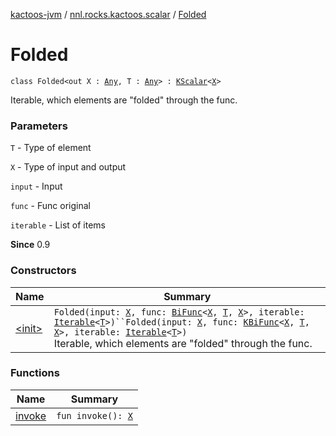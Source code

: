 [kactoos-jvm](../../index.md) / [nnl.rocks.kactoos.scalar](../index.md) / [Folded](./index.md)

# Folded

`class Folded<out X : `[`Any`](https://kotlinlang.org/api/latest/jvm/stdlib/kotlin/-any/index.html)`, T : `[`Any`](https://kotlinlang.org/api/latest/jvm/stdlib/kotlin/-any/index.html)`> : `[`KScalar`](../../nnl.rocks.kactoos/-k-scalar.md)`<`[`X`](index.md#X)`>`

Iterable, which elements are "folded" through the func.

### Parameters

`T` - Type of element

`X` - Type of input and output

`input` - Input

`func` - Func original

`iterable` - List of items

**Since**
0.9

### Constructors

| Name | Summary |
|---|---|
| [&lt;init&gt;](-init-.md) | `Folded(input: `[`X`](index.md#X)`, func: `[`BiFunc`](../../nnl.rocks.kactoos/-bi-func/index.md)`<`[`X`](index.md#X)`, `[`T`](index.md#T)`, `[`X`](index.md#X)`>, iterable: `[`Iterable`](https://kotlinlang.org/api/latest/jvm/stdlib/kotlin.collections/-iterable/index.html)`<`[`T`](index.md#T)`>)``Folded(input: `[`X`](index.md#X)`, func: `[`KBiFunc`](../../nnl.rocks.kactoos/-k-bi-func.md)`<`[`X`](index.md#X)`, `[`T`](index.md#T)`, `[`X`](index.md#X)`>, iterable: `[`Iterable`](https://kotlinlang.org/api/latest/jvm/stdlib/kotlin.collections/-iterable/index.html)`<`[`T`](index.md#T)`>)`<br>Iterable, which elements are "folded" through the func. |

### Functions

| Name | Summary |
|---|---|
| [invoke](invoke.md) | `fun invoke(): `[`X`](index.md#X) |
